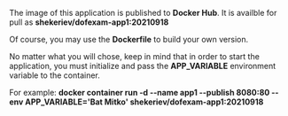The image of this application is published to **Docker Hub**. It is availble for pull as **shekeriev/dofexam-app1:20210918**

Of course, you may use the **Dockerfile** to build your own version.

No matter what you will chose, keep in mind that in order to start the application, you must initialize and pass the **APP_VARIABLE** environment variable to the container. 

For example:
**docker container run -d --name app1 --publish 8080:80 --env APP_VARIABLE='Bat Mitko' shekeriev/dofexam-app1:20210918**
